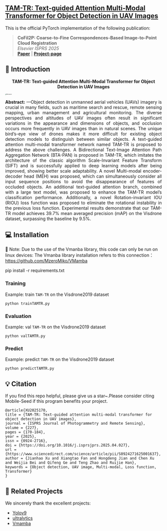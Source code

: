 <h2> 
<a href="https://github.com/Xjh-UCAS/TAM-TR/" target="_blank">TAM-TR: Text-guided Attention Multi-Modal Transformer for Object Detection in UAV Images</a>
</h2>

This is the official PyTorch implementation of the following publication:

> **CoFiI2P: Coarse-to-Fine Correspondences-Based Image-to-Point Cloud Registration**<br/>
> *Elsevier ISPRS 2025*<br/>
> [**Paper**](https://doi.org/10.1016/j.isprsjprs.2025.04.027) | [**Project-page**](https://github.com/Xjh-UCAS/TAM-TR/) 


## 🔭 Introduction
<p align="center">
<strong>TAM-TR: Text-guided Attention Multi-Modal Transformer for Object Detection in UAV Images</strong>
</p>
<img src="https://github.com/user-attachments/assets/c5fdc8f7-3530-430a-ab36-ef4ca843fadd" alt="Motivation" style="zoom:25%; display: block; margin-left: auto; margin-right: auto; max-width: 100%;">

<p align="justify">
<strong>Abstract:</strong> —Object detection in unmanned aerial vehicles (UAVs) imagery is crucial in many fields, such as
maritime search and rescue, remote sensing mapping, urban management and agricultural monitoring.
The diverse perspectives and altitudes of UAV images often result in significant variations in
the appearance and dimensions of objects, and occlusion occurs more frequently in UAV images
than in natural scenes. The unique bird’s-eye view of drones makes it more difficult for existing
object detection models to distinguish between similar objects. A text-guided attention multi-modal
transformer network named TAM-TR is proposed to address the above challenges. A Bidirectional
Text-Image Attention Path Aggregation Network (BTA-PAN) is proposed in TAM-TR, which imitates
the architecture of the classic algorithm Scale-Invariant Feature Transform (SIFT) and is successfully
applied to deep learning models after being improved, showing better scale adaptability. A novel
Multi-modal encoder-decoder head (MEH) was proposed, which can simultaneously consider all
input sequence positions to avoid the disappearance of features of occluded objects. An additional
text-guided attention branch, combined with a large text model, was proposed to enhance the
TAM-TR model’s classification performance. Additionally, a novel Rotation-invariant IOU (RIOU)
loss function was proposed to eliminate the rotational instability in the previous loss function.
Experimental results demonstrate that our TAM-TR model achieves 39.7% mean averaged precision
(mAP) on the Visdrone dataset, surpassing the baseline by 9.5%.
</p>

## 💻 Installation
🔴 Note: Due to the use of the Vmanba library, this code can only be run on linux devices:
The Vmanba library installation refers to this connection：
https://github.com/MzeroMiko/VMamba

pip install -r requirements.txt

### Training
Example: train ```TAM-TR``` on the Visdrone2019 dataset
```
python trainTAMTR.py
```

### Evaluation
Example: val ```TAM-TR``` on the Visdrone2019 dataset
```
python valTAMTR.py
```

### Predict
Example: predict ```TAM-TR``` on the Visdrone2019 dataset
```
python predictTAMTR.py
```

## 💡 Citation
If you find this repo helpful, please give us a star~.Please consider citing Mobile-Seed if this program benefits your project.
```
@article{XU2025170,
title = {TAM-TR: Text-guided attention multi-modal transformer for object detection in UAV images},
journal = {ISPRS Journal of Photogrammetry and Remote Sensing},
volume = {227},
pages = {170-184},
year = {2025},
issn = {0924-2716},
doi = {https://doi.org/10.1016/j.isprsjprs.2025.04.027},
url = {https://www.sciencedirect.com/science/article/pii/S0924271625001637},
author = {Jianhao Xu and Xiangtao Fan and Hongdeng Jian and Chen Xu and Weijia Bei and Qifeng Ge and Teng Zhao and Ruijie Han},
keywords = {Object detection, UAV image, Multi-modal, Loss function, Transformer}
}
```

## 🔗 Related Projects
We sincerely thank the excellent projects:
- [Yolov9](https://github.com/WongKinYiu/yolov9) 
- [ultralytics](https://github.com/ultralytics/ultralytics) 
- [Vmamba](https://github.com/MzeroMiko/VMamba) 

